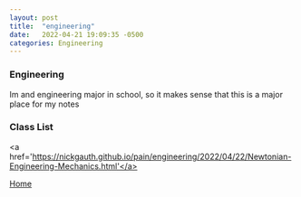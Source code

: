 ```yaml
---
layout: post
title:  "engineering"
date:   2022-04-21 19:09:35 -0500
categories: Engineering
---
```


<h3>Engineering</h3>

Im and engineering major in school, so it makes sense that this is a major place for my notes

<h3>Class List</h3>

<a href='https://nickgauth.github.io/pain/engineering/2022/04/22/Newtonian-Engineering-Mechanics.html'</a>


[Home][homelink]

[homelink]: https://nickgauth.github.io/pain/
